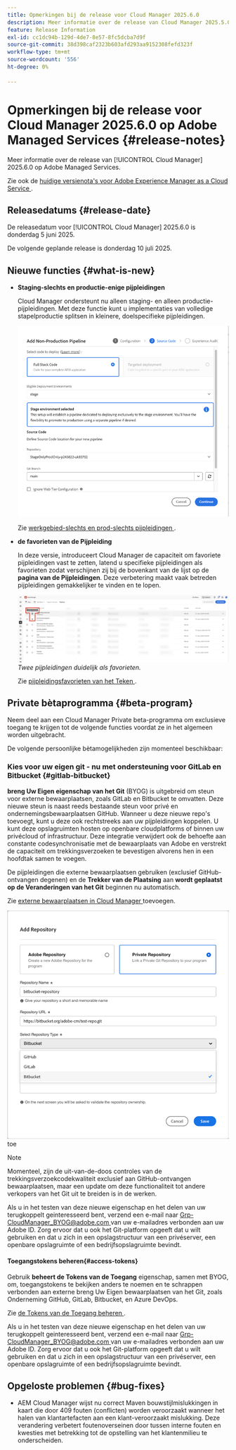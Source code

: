 ```yaml
---
title: Opmerkingen bij de release voor Cloud Manager 2025.6.0
description: Meer informatie over de release van Cloud Manager 2025.5.0 op Adobe Managed Services.
feature: Release Information
exl-id: cc1dc94b-129d-4de7-8e57-8fc5dcba7d9f
source-git-commit: 38d398caf2323b603afd293aa9152308fefd323f
workflow-type: tm+mt
source-wordcount: '556'
ht-degree: 0%

---
```


# Opmerkingen bij de release voor Cloud Manager 2025.6.0 op Adobe Managed Services {#release-notes}

<!-- RELEASE WIKI  https://wiki.corp.adobe.com/display/DMSArchitecture/Cloud+Manager+2025.04.0+Release -->

Meer informatie over de release van [!UICONTROL Cloud Manager] 2025.6.0 op Adobe Managed Services.

Zie ook de [ huidige versienota&#39;s voor Adobe Experience Manager as a Cloud Service ](https://experienceleague.adobe.com/nl/docs/experience-manager-cloud-service/content/release-notes/home).

## Releasedatums {#release-date}

De releasedatum voor [!UICONTROL Cloud Manager] 2025.6.0 is donderdag 5 juni 2025.

<!-- There are no significant new features or bug fixes in the May Cloud Manager release. -->

De volgende geplande release is donderdag 10 juli 2025.

<!-- SAVE FOR FUTURE POSSIBLE USE There are no significant new features or bug fixes in the May Cloud Manager release. -->


## Nieuwe functies {#what-is-new}

* **Staging-slechts en productie-enige pijpleidingen**

  Cloud Manager ondersteunt nu alleen staging- en alleen productie-pijpleidingen. Met deze functie kunt u implementaties van volledige stapelproductie splitsen in kleinere, doelspecifieke pijpleidingen. <!-- This feature went into GA from Private beta in the June 5, 2025 CM release -->

  ![ voeg niet-productiepijpleidingsdialoogdoos met de Volledige geselecteerde radioknoop van de Code van de Stapel en het milieu van het Stadium toe ](/help/release-notes/assets/add-non-production-pipeline.png)

  Zie [ werkgebied-slechts en prod-slechts pijpleidingen ](/help/using/stage-prod-only.md).

* **de favorieten van de Pijpleiding**

  In deze versie, introduceert Cloud Manager de capaciteit om favoriete pijpleidingen vast te zetten, latend u specifieke pijpleidingen als favorieten zodat verschijnen zij bij de bovenkant van de lijst op de **pagina van de Pijpleidingen**. Deze verbetering maakt vaak betreden pijpleidingen gemakkelijker te vinden en te lopen. <!-- CMGR-68293 -->

  ![ Pijpleidingen duidelijk als favorieten ](/help/release-notes/assets/pipeline-favorites.png) *Twee pijpleidingen duidelijk als favorieten.*

  Zie [ pijpleidingsfavorieten van het Teken ](/help/using/managing-pipelines.md#pipeline-favorites).


## Private bètaprogramma {#beta-program}

Neem deel aan een Cloud Manager Private beta-programma om exclusieve toegang te krijgen tot de volgende functies voordat ze in het algemeen worden uitgebracht.

De volgende persoonlijke bètamogelijkheden zijn momenteel beschikbaar:


### Kies voor uw eigen git - nu met ondersteuning voor GitLab en Bitbucket {#gitlab-bitbucket}

**breng Uw Eigen eigenschap van het Git** (BYOG) is uitgebreid om steun voor externe bewaarplaatsen, zoals GitLab en Bitbucket te omvatten. Deze nieuwe steun is naast reeds bestaande steun voor privé en ondernemingsbewaarplaatsen GitHub. Wanneer u deze nieuwe repo&#39;s toevoegt, kunt u deze ook rechtstreeks aan uw pijpleidingen koppelen. U kunt deze opslagruimten hosten op openbare cloudplatforms of binnen uw privécloud of infrastructuur. Deze integratie verwijdert ook de behoefte aan constante codesynchronisatie met de bewaarplaats van Adobe en verstrekt de capaciteit om trekkingsverzoeken te bevestigen alvorens hen in een hoofdtak samen te voegen.

De pijpleidingen die externe bewaarplaatsen gebruiken (exclusief GitHub-ontvangen degenen) en de **Trekker van de Plaatsing** aan **wordt geplaatst op de Veranderingen van het Git** beginnen nu automatisch.

Zie [ externe bewaarplaatsen in Cloud Manager ](/help/managing-code/external-repositories.md) toevoegen.

![ voeg de dialoogdoos van de Bewaarplaats ](/help/release-notes/assets/repositories-add-release-notes.png) toe

>[!NOTE]
>
>Momenteel, zijn de uit-van-de-doos controles van de trekkingsverzoekcodekwaliteit exclusief aan GitHub-ontvangen bewaarplaatsen, maar een update om deze functionaliteit tot andere verkopers van het Git uit te breiden is in de werken.

Als u in het testen van deze nieuwe eigenschap en het delen van uw terugkoppelt geinteresseerd bent, verzend een e-mail naar [ Grp-CloudManager_BYOG@adobe.com ](mailto:Grp-CloudManager_BYOG@adobe.com) van uw e-mailadres verbonden aan uw Adobe ID. Zorg ervoor dat u ook het Git-platform opgeeft dat u wilt gebruiken en dat u zich in een opslagstructuur van een privéserver, een openbare opslagruimte of een bedrijfsopslagruimte bevindt.

#### Toegangstokens beheren{#access-tokens}

Gebruik **beheert de Tokens van de Toegang** eigenschap, samen met BYOG, om, toegangstokens te bekijken anders te noemen en te schrappen verbonden aan externe breng Uw Eigen bewaarplaatsen van het Git, zoals Onderneming GitHub, GitLab, Bitbucket, en Azure DevOps.

Zie [ de Tokens van de Toegang beheren ](/help/managing-code/manage-access-tokens.md).

Als u in het testen van deze nieuwe eigenschap en het delen van uw terugkoppelt geinteresseerd bent, verzend een e-mail naar [ Grp-CloudManager_BYOG@adobe.com ](mailto:Grp-CloudManager_BYOG@adobe.com) van uw e-mailadres verbonden aan uw Adobe ID. Zorg ervoor dat u ook het Git-platform opgeeft dat u wilt gebruiken en dat u zich in een opslagstructuur van een privéserver, een openbare opslagruimte of een bedrijfsopslagruimte bevindt.


## Opgeloste problemen {#bug-fixes}

* AEM Cloud Manager wijst nu correct Maven bouwstijlmislukkingen in kaart die door 409 fouten (conflicten) worden veroorzaakt wanneer het halen van klantartefacten aan een klant-veroorzaakt mislukking. Deze verandering verbetert foutenoverseinen door tussen interne fouten en kwesties met betrekking tot de opstelling van het klantenmilieu te onderscheiden. <!-- CMGR-66673 -->

<!--
Known Issues {#known-issues}

* A -->
